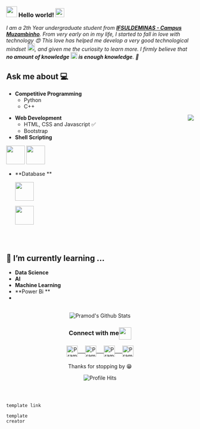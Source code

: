 ### <img src="https://github.com/rajput2107/rajput2107/blob/master/Assets/Hi.gif" width="29px"> Hello world!&nbsp;<img src="https://github.com/rajput2107/rajput2107/blob/master/Assets/Earth.gif" width="24px">
<em>I am a 2th Year undergraduate student from <a href="https://www.muz.ifsuldeminas.edu.br/"><b>IFSULDEMINAS - Campus Muzambinho</b></a>. From very early on in my life, I started to fall in love with technology 😍 This love has helped me develop a very good technological mindset <img src="https://github.com/rajput2107/rajput2107/blob/master/Assets/PC.gif" height="20px"/>, and given me the curiosity to learn more. I firmly believe that **no amount of knowledge <img src="https://github.com/rajput2107/rajput2107/blob/master/Assets/Rocket.gif" height="18px"> is enough knowledge**. 🧠</em>
 <br/>

## Ask me about :computer: 
- **Competitive Programming**
	- Python
	- C++

<img align="right" src="https://github.com/rajput2107/rajput2107/blob/master/Assets/Developer.gif"/>

- **Web Development**
	- HTML, CSS and Javascript :white_check_mark:
	- Bootstrap
- **Shell Scripting**

<code><a href="https://www.python.org/" target="_blank"><img height="50" src="https://www.vectorlogo.zone/logos/python/python-ar21.svg"></a></code>
<code><a href="https://www.linux.org/" target="_blank"><img height="50" src="https://www.vectorlogo.zone/logos/linux/linux-ar21.svg"></a></code>

* **Database **

  <code><a href="https://www.postgresql.org/" target="_blank"><img height="50" src="https://www.vectorlogo.zone/logos/postgresql/postgresql-horizontal.svg"></a></code>

  <code><a href="https://www.mysql.com/" target="_blank"><img height="50" src="https://www.vectorlogo.zone/logos/mysql/mysql-horizontal.svg"></a></code>

<br/><br/>

## 🌱 I’m currently learning ...
- **Data Science**
- **AI**
- **Machine Learning**
- **Power Bi **
- <br/>
  <br/>



<p align="center">
<img align="center" src="https://github-readme-stats.vercel.app/api?username=fabricioaugus&&show_icons=true&theme=radical" alt="Pramod's Github Stats">
</p>  

<div align="center">
  <h3 align="center">Connect with me<img align="center" src="https://github.com/rajput2107/rajput2107/blob/master/Assets/Handshake.gif" height="33px" /></h3> 
</div>
<p align="center">
 <a href="https://www.linkedin.com/in/fabricio-pereira100/" target="blank">
  <img align="center" alt="Pramod's LinkedIn" width="30px" src="https://www.vectorlogo.zone/logos/linkedin/linkedin-icon.svg" /> &nbsp; &nbsp;
 </a>
 <a href="https://www.instagram.com/fabricio_augus/" target="blank">
  <img align="center" alt="Pramod's Instagram" width="30px" src="https://www.vectorlogo.zone/logos/instagram/instagram-icon.svg" /> &nbsp; &nbsp;
 </a>
 <a href="https://www.facebook.com/fabricio.augusto.9400/" target="blank">
  <img align="center" alt="Pramod's Twitter" width="30px" src="https://www.vectorlogo.zone/logos/facebook/facebook-tile.svg" /> &nbsp; &nbsp;
 </a>
 <a href="https://www.kaggle.com/fabricioaugus" target="blank">
  <img align="center" alt="Pramod's Twitter" width="30px" src="https://www.vectorlogo.zone/logos/kaggle/kaggle-icon.svg" />
 </a> 
  <br/>
  <br/>
  Thanks for stopping by 😁<br/>
</p>
<p align="center"><img alt="Profile Hits" src="https://hits.seeyoufarm.com/api/count/incr/badge.svg?url=https%3A%2F%2Fgithub.com%2Frajput2107%2F" /></p>

<br/>

<code><a src="https://github.com/kautukkundan/Awesome-Profile-README-templates/blob/master/dynamic-realtime/rajput2107.md"> template link</a></code>

<code><a src="https://github.com/rajput2107">template creator</a></code>
